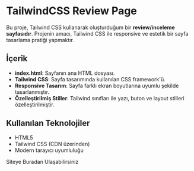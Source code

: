 # TailwindCSS Review Page

Bu proje, Tailwind CSS kullanarak oluşturduğum bir **review/inceleme sayfasıdır**. Projenin amacı, Tailwind CSS ile responsive ve estetik bir sayfa tasarlama pratiği yapmaktır.

## İçerik

- **index.html**: Sayfanın ana HTML dosyası.
- **Tailwind CSS**: Sayfa tasarımında kullanılan CSS framework'ü.
- **Responsive Tasarım**: Sayfa farklı ekran boyutlarına uyumlu şekilde tasarlanmıştır.
- **Özelleştirilmiş Stiller**: Tailwind sınıfları ile yazı, buton ve layout stilleri özelleştirilmiştir.

## Kullanılan Teknolojiler

- HTML5
- Tailwind CSS (CDN üzerinden)
- Modern tarayıcı uyumluluğu

Siteye Buradan Ulaşabilirsiniz 
